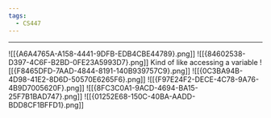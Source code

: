 ```yaml
---
tags:
  - CS447
---
```

---
![[{A6A4765A-A158-4441-9DFB-EDB4CBE44789}.png]]
![[{84602538-D397-4C6F-B2BD-0FE23A5993D7}.png]]
Kind of like accessing a variable
![[{F8465DFD-7AAD-4844-8191-140B939757C9}.png]]
![[{0C3BA94B-4D98-41E2-8D6D-50570E6265F6}.png]]
![[{F97E24F2-DECE-4C78-9A76-4B9D7005620F}.png]]
![[{8FC3C0A1-9ACD-4694-BA15-25F7B1BAD747}.png]]
![[{01252E68-150C-40BA-AADD-BDD8CF1BFFD1}.png]]

